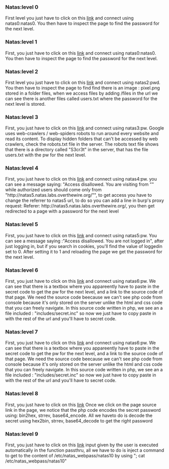 <h3>Natas:level 0</h3>
<p>
	First level you just have to click on this <a href="http://natas0.natas.labs.overthewire.org">link</a> and connect using natas0:natas0.
You then have to inspect the page to find the password for the next level.
</p>

<h3>Natas:level 1</h3>
<p>
	First, you just have to click on this <a href="http://natas0.natas.labs.overthewire.org">link</a> and connect using natas0:natas0.
You then have to inspect the page to find the password for the next level.
</p>

<h3>Natas:level 2</h3>
<p>
	First level you just have to click on this <a href="http://natas0.natas.labs.overthewire.org">link</a> and connect using natas2:pwd.
You then have to inspect the page to find find there is an image : pixel.png stored in a folder files, when we access files by adding /files in the url we can see there is another files called users.txt where the password for the next level is stored.
</p>


<h3>Natas:level 3</h3>
<p>
	First, you just have to click on this <a href="http://natas3.natas.labs.overthewire.org">link</a> and connect using natas3:pw.
Google uses web-crawlers / web-spiders robots to run around every website and read its content.
To display hidden folders that can't be accessed by web crawlers, check the robots.txt file in the server.
The robots text file shows that there is a directory called "S3cr3t" in the server, that has the file users.txt with the pw for the next level.
<!--One tool to catch the files and directories using the website url,  through brute force : dirbuster.-->
</p>

<h3>Natas:level 4</h3>
<p>
	First, you just have to click on this <a href="http://natas4.natas.labs.overthewire.org">link</a> and connect using natas4:pw.
	you can see a message saying: "Access disallowed. You are visiting from "" while authorized users should come only from "http://natas5.natas.labs.overthewire.org/"", to get access you have to change the referrer to natas5 url, to do so you can add a line in burp's proxy request:
	Referer: http://natas5.natas.labs.overthewire.org/, you then get redirected to a page with a password for the next level

</p>

<h3>Natas:level 5</h3>
<p>
	First, you just have to click on this <a href="http://natas5.natas.labs.overthewire.org">link</a> and connect using natas5:pw.
	You can see a message saying :"Access disallowed. You are not logged in", after just logging in, but if you search in cookies, you'll find the value of loggedin set to 0. After setting it to 1 and reloading the page we get the password for the next level.

</p>

<h3>Natas:level 6</h3>
<p>
	First, you just have to click on this <a href="http://natas6.natas.labs.overthewire.org">link</a> and connect using natas6:pw.
	We can see that there is a textbox where you appareently have to paste in the secret code to get the pw for the next level, and a link to the source code of that page. We need the source code beecause we can't see php code from console because it's only stored on the server unlike the html and css code that you can freely navigate. 
In this source code written in php, we see an a file included : "includes/secret.inc" so now we just have to copy paste in with the rest of the url and you'll have to secret code.

</p>

<h3>Natas:level 7</h3>
<p>
	First, you just have to click on this <a href="http://natas6.natas.labs.overthewire.org">link</a> and connect using natas6:pw.
	We can see that there is a textbox where you appareently have to paste in the secret code to get the pw for the next level, and a link to the source code of that page. We need the source code beecause we can't see php code from console because it's only stored on the server unlike the html and css code that you can freely navigate. 
In this source code written in php, we see an a file included : "includes/secret.inc" so now we just have to copy paste in with the rest of the url and you'll have to secret code.

</p>

<h3>Natas:level 8</h3>
<p>
	First, you just have to click on this <a href="http://natas8.natas.labs.overthewire.org">link</a>
	Once we click on the page source link in the page, we notice that the php code encodes the secret password using: bin2hex, strrev, base64_encode.
	All we haveto do is decode the secret using hex2bin, strrev, base64_decode to get the right password 

</p>
	
<h3>Natas:level 9</h3>
<p>
	First, you just have to click on this <a href="http://natas9.natas.labs.overthewire.org">link</a>
	input given by the user is executed automatically in the function passthru, all we have to do is inject a command to get to the content of /etc/natas_webpass/natas10 by using "; cat /etc/natas_webpass/natas10"

</p>
	
